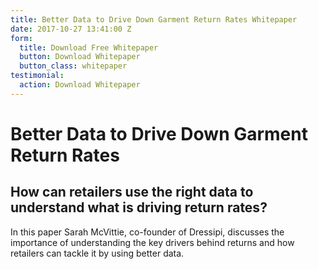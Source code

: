 ```yaml
---
title: Better Data to Drive Down Garment Return Rates Whitepaper
date: 2017-10-27 13:41:00 Z
form:
  title: Download Free Whitepaper
  button: Download Whitepaper
  button_class: whitepaper
testimonial:
  action: Download Whitepaper
---
```


# Better Data to Drive Down Garment Return Rates

## How can retailers use the right data to understand what is driving return rates?

In this paper Sarah McVittie, co-founder of Dressipi, discusses the importance of understanding the key drivers behind returns and how retailers can tackle it by using better data.